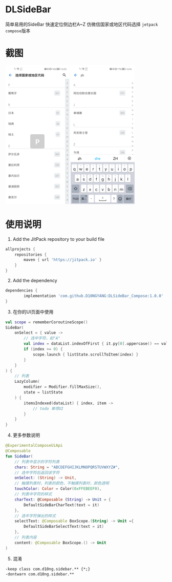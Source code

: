 # DLSideBar
简单易用的SideBar 快速定位侧边栏A~Z 仿微信国家或地区代码选择 `jetpack compose`版本

# 截图
<img src="https://github.com/D10NGYANG/DLSideBar_Compose/blob/master/image/image1.png" width="200"/>
<img src="https://github.com/D10NGYANG/DLSideBar_Compose/blob/master/image/image2.png" width="200"/><br/>

# 使用说明
1. Add the JitPack repository to your build file
```groovy
allprojects {
    repositories {
        maven { url 'https://jitpack.io' }
    }
}
```
2. Add the dependency
```groovy
dependencies {
        implementation 'com.github.D10NGYANG:DLSideBar_Compose:1.0.0'
}
```
3. 在你的UI页面中使用
```kotlin
val scope = rememberCoroutineScope()
SideBar(
    onSelect = { value ->
        // 选中字符，如"A"
        val index = dataList.indexOfFirst { it.py[0].uppercase() == value }
        if (index >= 0) {
            scope.launch { listState.scrollToItem(index) }
        }
    }
) {
    // 列表
    LazyColumn(
        modifier = Modifier.fillMaxSize(),
        state = listState
    ) {
        itemsIndexed(dataList) { index, item ->
            // todo 单项UI
        }
    }
}
```
4. 更多参数说明

```kotlin
@ExperimentalComposeUiApi
@Composable
fun SideBar(
    // 列表中显示的字符列表
    chars: String = "ABCDEFGHIJKLMNOPQRSTUVWXYZ#",
    // 选中字符后返回该字符
    onSelect: (String) -> Unit,
    // 触摸列表时，列表的颜色，不触摸列表时，颜色透明
    touchColor: Color = Color(0xFFEBEEF0),
    // 列表中字符的样式
    charText: @Composable (String) -> Unit = {
        DefaultSideBarCharText(text = it)
    },
    // 选中字符弹出的样式
    selectText: @Composable BoxScope.(String) -> Unit ={
        DefaultSideBarSelectText(text = it)
    },
    // 列表内容
    content: @Composable BoxScope.() -> Unit
)
```
5. 混淆
```properties
-keep class com.d10ng.sidebar.** {*;}
-dontwarn com.d10ng.sidebar.**
```